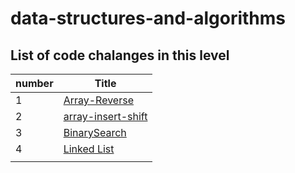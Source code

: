 # data-structures-and-algorithms

## List of code chalanges in this level

|number  |Title   |
|--------|--------|
|1       |[Array-Reverse](array-reverse/array-reverse.md)|
|2       |[array-insert-shift](array-insert-shift/array-insert-shift.md)|
|3       |[BinarySearch](array-binary-search/binarySearch.md)|
|4       |[Linked List](linked-list/README.md)|
|        |                                               |
